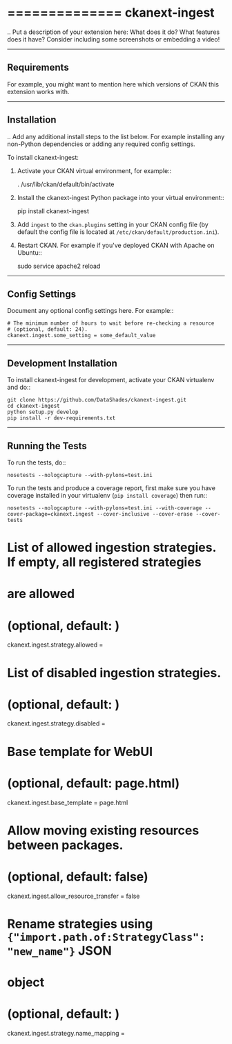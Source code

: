 ==============
ckanext-ingest
==============

.. Put a description of your extension here:
   What does it do? What features does it have?
   Consider including some screenshots or embedding a video!


------------
Requirements
------------

For example, you might want to mention here which versions of CKAN this
extension works with.


------------
Installation
------------

.. Add any additional install steps to the list below.
   For example installing any non-Python dependencies or adding any required
   config settings.

To install ckanext-ingest:

1. Activate your CKAN virtual environment, for example::

     . /usr/lib/ckan/default/bin/activate

2. Install the ckanext-ingest Python package into your virtual environment::

     pip install ckanext-ingest

3. Add ``ingest`` to the ``ckan.plugins`` setting in your CKAN
   config file (by default the config file is located at
   ``/etc/ckan/default/production.ini``).

4. Restart CKAN. For example if you've deployed CKAN with Apache on Ubuntu::

     sudo service apache2 reload


---------------
Config Settings
---------------

Document any optional config settings here. For example::

    # The minimum number of hours to wait before re-checking a resource
    # (optional, default: 24).
    ckanext.ingest.some_setting = some_default_value


------------------------
Development Installation
------------------------

To install ckanext-ingest for development, activate your CKAN virtualenv and
do::

    git clone https://github.com/DataShades/ckanext-ingest.git
    cd ckanext-ingest
    python setup.py develop
    pip install -r dev-requirements.txt


-----------------
Running the Tests
-----------------

To run the tests, do::

    nosetests --nologcapture --with-pylons=test.ini

To run the tests and produce a coverage report, first make sure you have
coverage installed in your virtualenv (``pip install coverage``) then run::

    nosetests --nologcapture --with-pylons=test.ini --with-coverage --cover-package=ckanext.ingest --cover-inclusive --cover-erase --cover-tests
# List of allowed ingestion strategies. If empty, all registered strategies
# are allowed
# (optional, default: )
ckanext.ingest.strategy.allowed = 

# List of disabled ingestion strategies.
# (optional, default: )
ckanext.ingest.strategy.disabled = 

# Base template for WebUI
# (optional, default: page.html)
ckanext.ingest.base_template = page.html

# Allow moving existing resources between packages.
# (optional, default: false)
ckanext.ingest.allow_resource_transfer = false

# Rename strategies using `{"import.path.of:StrategyClass": "new_name"}` JSON
# object
# (optional, default: )
ckanext.ingest.strategy.name_mapping = 


